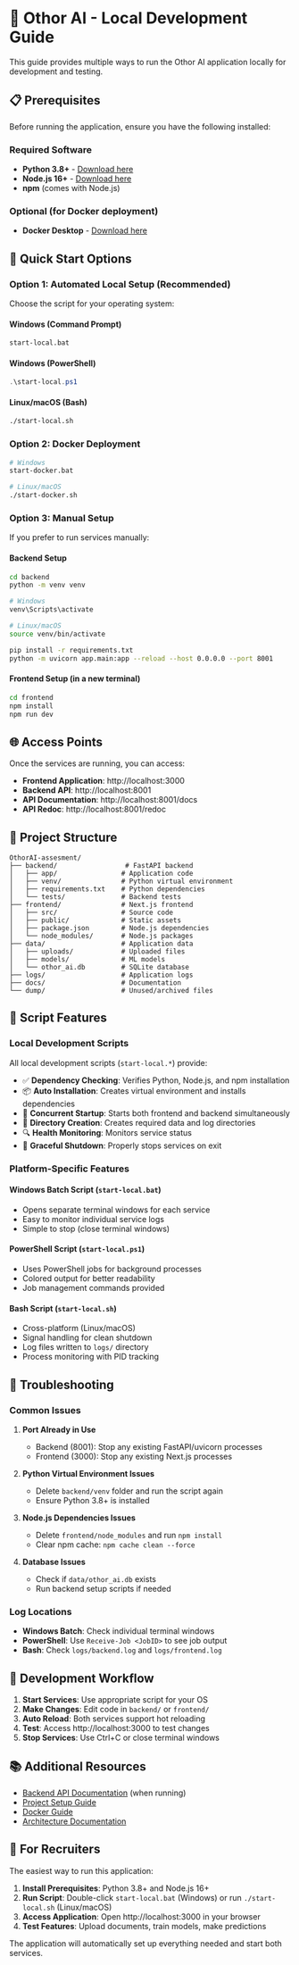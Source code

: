 # 🚀 Othor AI - Local Development Guide

This guide provides multiple ways to run the Othor AI application locally for development and testing.

## 📋 Prerequisites

Before running the application, ensure you have the following installed:

### Required Software
- **Python 3.8+** - [Download here](https://www.python.org/downloads/)
- **Node.js 16+** - [Download here](https://nodejs.org/)
- **npm** (comes with Node.js)

### Optional (for Docker deployment)
- **Docker Desktop** - [Download here](https://www.docker.com/products/docker-desktop)

## 🎯 Quick Start Options

### Option 1: Automated Local Setup (Recommended)

Choose the script for your operating system:

#### Windows (Command Prompt)
```bash
start-local.bat
```

#### Windows (PowerShell)
```powershell
.\start-local.ps1
```

#### Linux/macOS (Bash)
```bash
./start-local.sh
```

### Option 2: Docker Deployment
```bash
# Windows
start-docker.bat

# Linux/macOS
./start-docker.sh
```

### Option 3: Manual Setup

If you prefer to run services manually:

#### Backend Setup
```bash
cd backend
python -m venv venv

# Windows
venv\Scripts\activate

# Linux/macOS
source venv/bin/activate

pip install -r requirements.txt
python -m uvicorn app.main:app --reload --host 0.0.0.0 --port 8001
```

#### Frontend Setup (in a new terminal)
```bash
cd frontend
npm install
npm run dev
```

## 🌐 Access Points

Once the services are running, you can access:

- **Frontend Application**: http://localhost:3000
- **Backend API**: http://localhost:8001
- **API Documentation**: http://localhost:8001/docs
- **API Redoc**: http://localhost:8001/redoc

## 📁 Project Structure

```
OthorAI-assesment/
├── backend/                 # FastAPI backend
│   ├── app/                # Application code
│   ├── venv/               # Python virtual environment
│   ├── requirements.txt    # Python dependencies
│   └── tests/              # Backend tests
├── frontend/               # Next.js frontend
│   ├── src/                # Source code
│   ├── public/             # Static assets
│   ├── package.json        # Node.js dependencies
│   └── node_modules/       # Node.js packages
├── data/                   # Application data
│   ├── uploads/            # Uploaded files
│   ├── models/             # ML models
│   └── othor_ai.db         # SQLite database
├── logs/                   # Application logs
├── docs/                   # Documentation
└── dump/                   # Unused/archived files
```

## 🔧 Script Features

### Local Development Scripts

All local development scripts (`start-local.*`) provide:

- ✅ **Dependency Checking**: Verifies Python, Node.js, and npm installation
- 📦 **Auto Installation**: Creates virtual environment and installs dependencies
- 🚀 **Concurrent Startup**: Starts both frontend and backend simultaneously
- 📁 **Directory Creation**: Creates required data and log directories
- 🔍 **Health Monitoring**: Monitors service status
- 🛑 **Graceful Shutdown**: Properly stops services on exit

### Platform-Specific Features

#### Windows Batch Script (`start-local.bat`)
- Opens separate terminal windows for each service
- Easy to monitor individual service logs
- Simple to stop (close terminal windows)

#### PowerShell Script (`start-local.ps1`)
- Uses PowerShell jobs for background processes
- Colored output for better readability
- Job management commands provided

#### Bash Script (`start-local.sh`)
- Cross-platform (Linux/macOS)
- Signal handling for clean shutdown
- Log files written to `logs/` directory
- Process monitoring with PID tracking

## 🐛 Troubleshooting

### Common Issues

1. **Port Already in Use**
   - Backend (8001): Stop any existing FastAPI/uvicorn processes
   - Frontend (3000): Stop any existing Next.js processes

2. **Python Virtual Environment Issues**
   - Delete `backend/venv` folder and run the script again
   - Ensure Python 3.8+ is installed

3. **Node.js Dependencies Issues**
   - Delete `frontend/node_modules` and run `npm install`
   - Clear npm cache: `npm cache clean --force`

4. **Database Issues**
   - Check if `data/othor_ai.db` exists
   - Run backend setup scripts if needed

### Log Locations

- **Windows Batch**: Check individual terminal windows
- **PowerShell**: Use `Receive-Job <JobID>` to see job output
- **Bash**: Check `logs/backend.log` and `logs/frontend.log`

## 🔄 Development Workflow

1. **Start Services**: Use appropriate script for your OS
2. **Make Changes**: Edit code in `backend/` or `frontend/`
3. **Auto Reload**: Both services support hot reloading
4. **Test**: Access http://localhost:3000 to test changes
5. **Stop Services**: Use Ctrl+C or close terminal windows

## 📚 Additional Resources

- [Backend API Documentation](http://localhost:8001/docs) (when running)
- [Project Setup Guide](SETUP_GUIDE.md)
- [Docker Guide](DOCKER_GUIDE.md)
- [Architecture Documentation](docs/architecture.md)

## 🤝 For Recruiters

The easiest way to run this application:

1. **Install Prerequisites**: Python 3.8+ and Node.js 16+
2. **Run Script**: Double-click `start-local.bat` (Windows) or run `./start-local.sh` (Linux/macOS)
3. **Access Application**: Open http://localhost:3000 in your browser
4. **Test Features**: Upload documents, train models, make predictions

The application will automatically set up everything needed and start both services.
